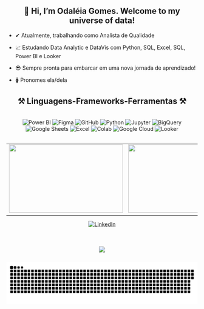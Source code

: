 <h2 align="center" >👋 Hi, I’m Odaléia Gomes. Welcome to my universe of data!</h2>

* ✔  Atualmente, trabalhando como Analista de Qualidade
* 📈 Estudando Data Analytic e DataVis com Python, SQL, Excel, SQL, Power BI e Looker
* 😎 Sempre pronta para embarcar em uma nova jornada de aprendizado!
* 🚺 Pronomes ela/dela

  </div>

<h2 align="center" >⚒️ Linguagens-Frameworks-Ferramentas ⚒️</h2>

<br>
  
<div align="center">
  <!-- Power BI -->
  <img src="https://img.shields.io/badge/-PowerBI-F2C811?style=flat&logo=Power-BI&logoColor=white" alt="Power BI"/>
  <!-- Figma -->
  <img src="https://img.shields.io/badge/-Figma-0ACF83?style=flat&logo=figma&logoColor=white" alt="Figma"/>
  <!-- GitHub -->
  <img src="https://img.shields.io/badge/-GitHub-181717?style=flat&logo=github&logoColor=white" alt="GitHub"/>
  <!-- Python -->
  <img src="https://img.shields.io/badge/-Python-3776AB?style=flat&logo=python&logoColor=white" alt="Python"/>
  <!-- Jupyter -->
  <img src="https://img.shields.io/badge/-Jupyter-F37626?style=flat&logo=jupyter&logoColor=white" alt="Jupyter"/>
  <!-- BigQuery -->
  <img src="https://img.shields.io/badge/-BigQuery-4285F4?style=flat&logo=google-cloud&logoColor=white" alt="BigQuery"/>
  <!-- Google Sheets -->
  <img src="https://img.shields.io/badge/-Google_Sheets-34A853?style=flat&logo=google-sheets&logoColor=white" alt="Google Sheets"/>
  <!-- Excel -->
  <img src="https://img.shields.io/badge/-Excel-217346?style=flat&logo=microsoft-excel&logoColor=white" alt="Excel"/>
  <!-- Colab -->
  <img src="https://img.shields.io/badge/-Colab-F9AB00?style=flat&logo=googlecolab&color=525252&logoColor=white" alt="Colab"/>
  <!-- Google Cloud -->
  <img src="https://img.shields.io/badge/-Google_Cloud-4285F4?style=flat&logo=google-cloud&logoColor=white" alt="Google Cloud"/>
  <!-- Looker -->
  <img src="https://img.shields.io/badge/-Looker-4285F4?style=flat&logo=looker&logoColor=white" alt="Looker"/>
</div>

<br>

<div align="center">
  <table>
    <tr>
      <td><a href="https://github.com/Odaleia22"><img height="180em" width="300em" src="https://github-readme-stats.vercel.app/api?username=Odaleia22&show_icons=true&theme=cobalt&hide_border=true&include_all_commits=true&count_private=true" /></a></td>
      <td><a href="https://github.com/Odaleia22"><img height="180em" width="300em" src="https://github-readme-stats.vercel.app/api/top-langs/?username=Odaleia22&theme=cobalt&hide_border=true&layout=compact&langs_count=8" /></a></td>
    </tr>
  </table>
  
</div>
<p align="center">
  <a href="https://www.linkedin.com/in/odaléia">
    <img src="https://img.shields.io/badge/LinkedIn-Profile-blue" alt="LinkedIn">
  </a>
</p>


<h1 align="center">
  <img src="https://readme-typing-svg.herokuapp.com/?font=Righteous&size=35&center=true&vCenter=true&width=500&height=70&duration=4000&color=6a0dad&lines=Obrigada+pela+atenção!;" />
</h1>

<p align="center">
  <img src="https://github.com/Odaleia22/Odaleia22/blob/output/github-contribution-grid-snake.svg" alt="snake gif"/>
</p>
